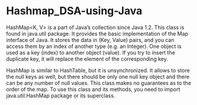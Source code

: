 # Hashmap_DSA-using-Java
HashMap<K, V> is a part of Java’s collection since Java 1.2. This class is found in java.util package. It provides the basic implementation of the Map interface of Java. It stores the data in (Key, Value) pairs, and you can access them by an index of another type (e.g. an Integer). One object is used as a key (index) to another object (value). If you try to insert the duplicate key, it will replace the element of the corresponding key.

HashMap is similar to HashTable, but it is unsynchronized. It allows to store the null keys as well, but there should be only one null key object and there can be any number of null values.  This class makes no guarantees as to the order of the map. To use this class and its methods, you need to import java.util.HashMap package or its superclass.
